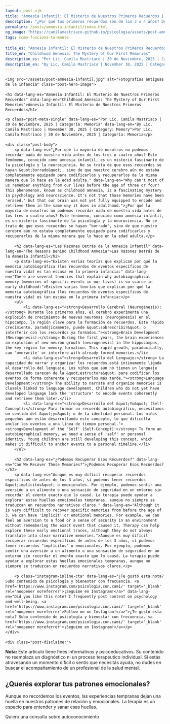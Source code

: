 ```yaml
---
layout: post.njk
title: "Amnesia Infantil: El Misterio de Nuestros Primeros Recuerdos | Blog Camila Mastriaco"
description: "¿Por qué tus primeros recuerdos son de los 3 o 4 años? Descubrí qué es la amnesia infantil y por qué ocurre."
permalink: /posts/amnesia-infantil/index.html
og_image: "https://camilamastriaco.github.io/psicologia/assets/post-amnesia-infantil.jpg"
tags: como-funciona-tu-mente

title_es: "Amnesia Infantil: El Misterio de Nuestros Primeros Recuerdos"
title_en: "Childhood Amnesia: The Mystery of Our First Memories"
description_es: "Por Lic. Camila Mastriaco | 30 de Noviembre, 2025 | Categoría: Memoria"
description_en: "By Lic. Camila Mastriaco | November 30, 2025 | Category: Memory"
---
```





    <img src="/assets/post-amnesia-infantil.jpg" alt="Fotografías antiguas de la infancia" class="post-hero-image">
    
    <h1 data-lang-es="Amnesia Infantil: El Misterio de Nuestros Primeros Recuerdos" data-lang-en="Childhood Amnesia: The Mystery of Our First Memories">Amnesia Infantil: El Misterio de Nuestros Primeros Recuerdos</h1>
<div id="share-buttons-container"></div>

    <p class="post-meta-single" data-lang-es="Por Lic. Camila Mastriaco | 30 de Noviembre, 2025 | Categoría: Memoria" data-lang-en="By Lic. Camila Mastriaco | November 30, 2025 | Category: Memory">Por Lic. Camila Mastriaco | 30 de Noviembre, 2025 | Categoría: Memoria</p>
    
    <div class="post-body">
        <p data-lang-es="¿Por qué la mayoría de nosotros no podemos recordar nada de nuestra vida antes de los tres o cuatro años? Este fenómeno, conocido como amnesia infantil, es un misterio fascinante de la psicología y la neurociencia. No se trata de que esos recuerdos se hayan &quot;borrado&quot;, sino de que nuestro cerebro aún no estaba completamente equipado para codificarlos y recuperarlos de la misma manera que lo hace en la edad adulta." data-lang-en="Why can't most of us remember anything from our lives before the age of three or four? This phenomenon, known as childhood amnesia, is a fascinating mystery in psychology and neuroscience. It's not that those memories have been 'erased,' but that our brain was not yet fully equipped to encode and retrieve them in the same way it does in adulthood.">¿Por qué la mayoría de nosotros no podemos recordar nada de nuestra vida antes de los tres o cuatro años? Este fenómeno, conocido como amnesia infantil, es un misterio fascinante de la psicología y la neurociencia. No se trata de que esos recuerdos se hayan "borrado", sino de que nuestro cerebro aún no estaba completamente equipado para codificarlos y recuperarlos de la misma manera que lo hace en la edad adulta.</p>

        <h2 data-lang-es="Las Razones Detrás de la Amnesia Infantil" data-lang-en="The Reasons Behind Childhood Amnesia">Las Razones Detrás de la Amnesia Infantil</h2>
        <p data-lang-es="Existen varias teorías que explican por qué la memoria autobiográfica (los recuerdos de eventos específicos de nuestra vida) es tan escasa en la primera infancia:" data-lang-en="There are several theories that explain why autobiographical memory (memories of specific events in our lives) is so scarce in early childhood:">Existen varias teorías que explican por qué la memoria autobiográfica (los recuerdos de eventos específicos de nuestra vida) es tan escasa en la primera infancia:</p>
        <ul>
            <li data-lang-es="<strong>Desarrollo Cerebral (Neurogénesis):</strong> Durante los primeros años, el cerebro experimenta una explosión de crecimiento de nuevas neuronas (neurogénesis) en el hipocampo, la región clave para la formación de recuerdos. Este rápido crecimiento, paradójicamente, puede &quot;sobrescribir&quot; o interferir con los recuerdos ya formados."><strong>Brain Development (Neurogenesis):</strong> During the first years, the brain experiences an explosion of new neuron growth (neurogenesis) in the hippocampus, the key region for memory formation. This rapid growth, paradoxically, can 'overwrite' or interfere with already formed memories.</li>
            <li data-lang-es="<strong>Desarrollo del Lenguaje:</strong> La capacidad de narrar y organizar los recuerdos está íntimamente ligada al desarrollo del lenguaje. Los niños que aún no tienen un lenguaje desarrollado carecen de la &quot;estructura&quot; para codificar los eventos de forma coherente y recuperarlos más tarde."><strong>Language Development:</strong> The ability to narrate and organize memories is closely linked to language development. Children who do not yet have developed language lack the 'structure' to encode events coherently and retrieve them later.</li>
            <li data-lang-es="<strong>Desarrollo del &quot;Yo&quot; (Self-Concept):</strong> Para formar un recuerdo autobiográfico, necesitamos un sentido del &quot;yo&quot; o de la identidad personal. Los niños pequeños aún están desarrollando este concepto, lo que dificulta anclar los eventos a una línea de tiempo personal."><strong>Development of the 'Self' (Self-Concept):</strong> To form an autobiographical memory, we need a sense of 'self' or personal identity. Young children are still developing this concept, which makes it difficult to anchor events to a personal timeline.</li>
        </ul>

        <h2 data-lang-es="¿Podemos Recuperar Esos Recuerdos?" data-lang-en="Can We Recover Those Memories?">¿Podemos Recuperar Esos Recuerdos?</h2>
        <p data-lang-es="Aunque es muy difícil recuperar recuerdos específicos de antes de los 3 años, sí podemos tener recuerdos &quot;implícitos&quot; o emocionales. Por ejemplo, podemos sentir una aversión a un alimento o una sensación de seguridad en un entorno sin recordar el evento exacto que lo causó. La terapia puede ayudar a explorar estas huellas emocionales tempranas, aunque no siempre se traduzcan en recuerdos narrativos claros." data-lang-en="Although it is very difficult to recover specific memories from before the age of 3, we can have 'implicit' or emotional memories. For example, we can feel an aversion to a food or a sense of security in an environment without remembering the exact event that caused it. Therapy can help explore these early emotional traces, although they do not always translate into clear narrative memories.">Aunque es muy difícil recuperar recuerdos específicos de antes de los 3 años, sí podemos tener recuerdos "implícitos" o emocionales. Por ejemplo, podemos sentir una aversión a un alimento o una sensación de seguridad en un entorno sin recordar el evento exacto que lo causó. La terapia puede ayudar a explorar estas huellas emocionales tempranas, aunque no siempre se traduzcan en recuerdos narrativos claros.</p>
        
        <p class="instagram-inline-cta" data-lang-es="¿Te gustó esta nota? Subo contenido de psicología y bienestar con frecuencia. <a href='https://www.instagram.com/psicologia.con.cami/' target='_blank' rel='noopener noreferrer'>¡Seguime en Instagram!</a>" data-lang-en="Did you like this note? I frequently post content on psychology and well-being. <a href='https://www.instagram.com/psicologia.con.cami/' target='_blank' rel='noopener noreferrer'>Follow me on Instagram!</a>">¿Te gustó esta nota? Subo contenido de psicología y bienestar con frecuencia. <a href='https://www.instagram.com/psicologia.con.cami/' target='_blank' rel='noopener noreferrer'>¡Seguime en Instagram!</a></p>
    </div>
    
    <div class="post-disclaimer">
<p data-lang-es="<strong>Nota:</strong> Este artículo tiene fines informativos y psicoeducativos. Su contenido no reemplaza un diagnóstico ni un proceso terapéutico individual. Si estás atravesando un momento difícil o sentís que necesitás ayuda, no dudes en buscar el acompañamiento de un profesional de la salud mental." data-lang-en="<strong>Disclaimer:</strong> This article is for informational and psychoeducational purposes only. It is not a substitute for a professional diagnosis or an individual therapeutic process. If you are going through a difficult time or feel you need help, do not hesitate to seek support from a mental health professional.">
<strong>Nota:</strong> Este artículo tiene fines informativos y psicoeducativos. Su contenido no reemplaza un diagnóstico ni un proceso terapéutico individual. Si estás atravesando un momento difícil o sentís que necesitás ayuda, no dudes en buscar el acompañamiento de un profesional de la salud mental.
</p>
</div>

<section id="cta-post" class="animate-on-scroll">
        <h2 data-lang-es="¿Querés explorar tus patrones emocionales?" data-lang-en="Do you want to explore your emotional patterns?">¿Querés explorar tus patrones emocionales?</h2>
        <p data-lang-es="Aunque no recordemos los eventos, las experiencias tempranas dejan una huella en nuestros patrones de relación y emocionales. La terapia es un espacio para entender y sanar esas huellas." data-lang-en="Although we don't remember the events, early experiences leave a mark on our relationship and emotional patterns. Therapy is a space to understand and heal those traces.">Aunque no recordemos los eventos, las experiencias tempranas dejan una huella en nuestros patrones de relación y emocionales. La terapia es un espacio para entender y sanar esas huellas.</p>
        <a 
            class="btn whatsapp-trigger" 
            data-location="post_amnesia_cta" 
            target="_blank" 
            rel="noopener noreferrer" 
            data-lang-es="Quiero una consulta sobre autoconocimiento" 
            data-lang-en="I want a consultation about self-knowledge" 
            data-whatsapp-es="Hola Camila, leí tu nota sobre la amnesia infantil y me gustaría explorar mis patrones emocionales en terapia." 
            data-whatsapp-en="Hi Camila, I read your note about childhood amnesia and I would like to explore my emotional patterns in therapy." 
        >Quiero una consulta sobre autoconocimiento</a>
    </section>